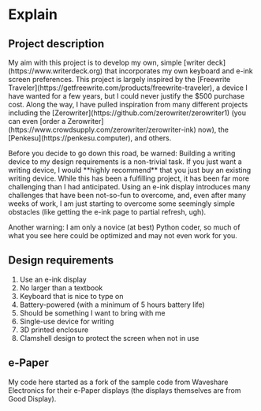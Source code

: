 # Explain
## Project description </br>
<p>
  My aim with this project is to develop my own, simple [writer deck](https://www.writerdeck.org) that incorporates my own keyboard and e-ink screen preferences. This project is largely inspired by the [Freewrite Traveler](https://getfreewrite.com/products/freewrite-traveler), a device I have wanted for a few years, but I could never justify the $500 purchase cost. Along the way, I have pulled inspiration from many different projects including the [Zerowriter](https://github.com/zerowriter/zerowriter1) (you can even [order a Zerowriter](https://www.crowdsupply.com/zerowriter/zerowriter-ink) now), the [Penkesu](https://penkesu.computer), and others. 
</p>
<p>
  Before you decide to go down this road, be warned: Building a writing device to my design requirements is a non-trivial task. If you just want a writing device, I would **highly recommend** that you just buy an existing writing device. While this has been a fulfilling project, it has been far more challenging than I had anticipated. Using an e-ink display introduces many challenges that have been not-so-fun to overcome, and, even after many weeks of work, I am just starting to overcome some seemingly simple obstacles (like getting the e-ink page to partial refresh, ugh). 
</p>
<p>
  Another warning: I am only a novice (at best) Python coder, so much of what you see here could be optimized and may not even work for you. 
</p>


## Design requirements
1. Use an e-ink display
2. No larger than a textbook
3. Keyboard that is nice to type on
4. Battery-powered (with a minimum of 5 hours battery life)
5. Should be something I want to bring with me
6. Single-use device for writing
7. 3D printed enclosure
8. Clamshell design to protect the screen when not in use

## e-Paper  
My code here started as a fork of the sample code from Waveshare Electronics for their e-Paper displays (the displays themselves are from Good Display). </br>




